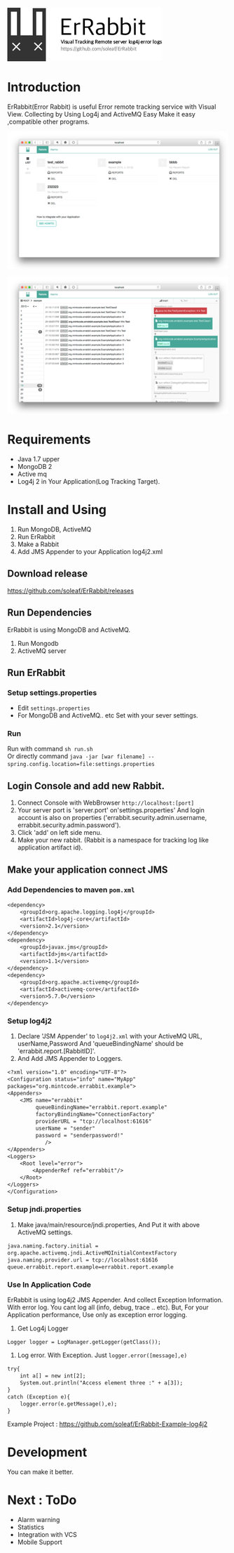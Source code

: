 ![ErRabbit](graphics/logo.png "logo")

# Introduction

ErRabbit(Error Rabbit) is useful Error remote tracking service with Visual View.
Collecting by Using Log4j and ActiveMQ Easy Make it easy ,compatible other programs.
 
![ScreenShot](graphics/screenshot1.png)

![ScreenShot](graphics/screenshot2.png)

# Requirements 

* Java 1.7 upper
* MongoDB 2
* Active mq
* Log4j 2 in Your Application(Log Tracking Target).

# Install and Using

1. Run MongoDB, ActiveMQ
1. Run ErRabbit
1. Make a Rabbit
1. Add JMS Appender to your Application log4j2.xml

## Download release

https://github.com/soleaf/ErRabbit/releases

## Run Dependencies

ErRabbit is using MongoDB and ActiveMQ.

1. Run Mongodb
1. ActiveMQ server

## Run ErRabbit

### Setup settings.properties

- Edit `settings.properties`
- For MongoDB and ActiveMQ.. etc Set with your sever settings.

### Run

Run with command `sh run.sh` <br/>
Or directly command `java -jar [war filename] --spring.config.location=file:settings.properties`

## Login Console and add new Rabbit.

1. Connect Console with WebBrowser
    `http://localhost:[port]`
1. Your server port is 'server.port' on'settings.properties' And login account is also on properties ('errabbit.security.admin.username, errabbit.security.admin.password').
1. Click 'add' on left side menu.
1. Make your new rabbit. (Rabbit is a namespace for tracking log like application artifact id).

## Make your application connect JMS

### Add Dependencies to maven `pom.xml`

```
<dependency>
    <groupId>org.apache.logging.log4j</groupId>
    <artifactId>log4j-core</artifactId>
    <version>2.1</version>
</dependency>
<dependency>
    <groupId>javax.jms</groupId>
    <artifactId>jms</artifactId>
    <version>1.1</version>
</dependency>
<dependency>
    <groupId>org.apache.activemq</groupId>
    <artifactId>activemq-core</artifactId>
    <version>5.7.0</version>
</dependency>
```

### Setup log4j2

1. Declare 'JSM Appender' to `log4j2.xml` with your ActiveMQ URL, userName,Password And
'queueBindingName' should be 'errabbit.report.[RabbitID]'.
1. And Add JMS Appender to Loggers.


```
<?xml version="1.0" encoding="UTF-8"?>
<Configuration status="info" name="MyApp" packages="org.mintcode.errabbit.example">
<Appenders>
    <JMS name="errabbit"
         queueBindingName="errabbit.report.example"
         factoryBindingName="ConnectionFactory"
         providerURL = "tcp://localhost:61616"
         userName = "sender"
         password = "senderpassword!"
            />
</Appenders>
<Loggers>
    <Root level="error">
        <AppenderRef ref="errabbit"/>
    </Root>
</Loggers>
</Configuration>
```

### Setup jndi.properties

1. Make java/main/resource/jndi.properties, And Put it with above ActiveMQ settings.

```
java.naming.factory.initial = org.apache.activemq.jndi.ActiveMQInitialContextFactory
java.naming.provider.url = tcp://localhost:61616
queue.errabbit.report.example=errabbit.report.example
```

### Use In Application Code

ErRabbit is using log4j2 JMS Appender.
And collect Exception Information. With error log.
You cant log all (info, debug, trace .. etc). But, For your Application performance,
Use only as exception error logging.

 
1. Get Log4j Logger
 
```
Logger logger = LogManager.getLogger(getClass());
```

1. Log error. With Exception. Just `logger.error([message],e)`

```
try{
    int a[] = new int[2];
    System.out.println("Access element three :" + a[3]);
}
catch (Exception e){
    logger.error(e.getMessage(),e);
}
```

Example Project : https://github.com/soleaf/ErRabbit-Example-log4j2

# Development

You can make it better.

# Next : ToDo

* Alarm warning
* Statistics
* Integration with VCS
* Mobile Support